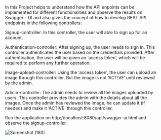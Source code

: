  In this Project helps to understand how the API enpoints can be implemented for different functionalities and observe the results on Swagger - UI.and also gives the concept of how to develop REST API endpoints in the following controllers:

Signup-controller: In this controller, the user will able to sign up for an account.

Authentication-controller: After signing up, the user needs to sign in. This controller authenticates the user based on the credentials provided. After authentication, the user will be given an ‘access token’, which will be required to perform any further operation.

Image-upload-controller: Using the ‘access token’, the user can upload an image through this controller. But the image is not ‘ACTIVE’ until reviewed by the admin.

Admin-controller: The admin needs to review all the images uploaded by users. This controller provides the admin with the details about all the images. Once the admin has reviewed the image, he can update it (if needed) and make it ‘ACTIVE’ through this controller.

Run the application on http://localhost:8080/api/swagger-ui.html and observe the signup-controller.

![Screenshot (180)](https://user-images.githubusercontent.com/72148597/119541979-a9756600-bdac-11eb-99cb-5d0ee5682ff6.png)
